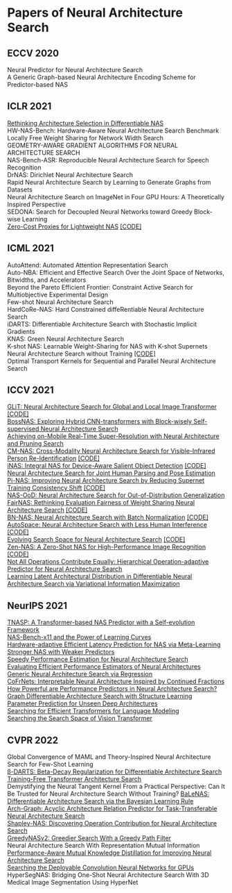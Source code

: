 # Papers of Neural Architecture Search
## ECCV 2020
Neural Predictor for Neural Architecture Search  
A Generic Graph-based Neural Architecture Encoding Scheme for Predictor-based NAS  
## ICLR 2021
[Rethinking Architecture Selection in Differentiable NAS](https://openreview.net/forum?id=PKubaeJkw3)  
HW-NAS-Bench: Hardware-Aware Neural Architecture Search Benchmark
Locally Free Weight Sharing for Network Width Search  
GEOMETRY-AWARE GRADIENT ALGORITHMS FOR NEURAL ARCHITECTURE SEARCH  
NAS-Bench-ASR: Reproducible Neural Architecture Search for Speech Recognition  
DrNAS: Dirichlet Neural Architecture Search  
Rapid Neural Architecture Search by Learning to Generate Graphs from Datasets  
Neural Architecture Search on ImageNet in Four GPU Hours: A Theoretically Inspired Perspective  
SEDONA: Search for Decoupled Neural Networks toward Greedy Block-wise Learning  
[Zero-Cost Proxies for Lightweight NAS](https://openreview.net/forum?id=0cmMMy8J5q) [[CODE]](https://github.com/mohsaied/zero-cost-nas)
## ICML 2021
AutoAttend: Automated Attention Representation Search  
Auto-NBA: Efficient and Effective Search Over the Joint Space of Networks, Bitwidths, and Accelerators  
Beyond the Pareto Efficient Frontier: Constraint Active Search for Multiobjective Experimental Design  
Few-shot Neural Architecture Search  
HardCoRe-NAS: Hard Constrained diffeRentiable Neural Architecture Search  
iDARTS: Differentiable Architecture Search with Stochastic Implicit Gradients  
KNAS: Green Neural Architecture Search  
K-shot NAS: Learnable Weight-Sharing for NAS with K-shot Supernets  
Neural Architecture Search without Training [[CODE]](https://github.com/BayesWatch/nas-without-training)  
Optimal Transport Kernels for Sequential and Parallel Neural Architecture Search
## ICCV 2021
[GLiT: Neural Architecture Search for Global and Local Image Transformer](https://openaccess.thecvf.com/content/ICCV2021/papers/Chen_GLiT_Neural_Architecture_Search_for_Global_and_Local_Image_Transformer_ICCV_2021_paper.pdf) [[CODE]](https://github.com/bychen515/GLiT)  
[BossNAS: Exploring Hybrid CNN-transformers with Block-wisely Self-supervised Neural Architecture Search](https://openaccess.thecvf.com/content/ICCV2021/papers/Li_BossNAS_Exploring_Hybrid_CNN-Transformers_With_Block-Wisely_Self-Supervised_Neural_Architecture_Search_ICCV_2021_paper.pdf)  
[Achieving on-Mobile Real-Time Super-Resolution with Neural Architecture and Pruning Search](https://openaccess.thecvf.com/content/ICCV2021/papers/Zhan_Achieving_On-Mobile_Real-Time_Super-Resolution_With_Neural_Architecture_and_Pruning_Search_ICCV_2021_paper.pdf)  
[CM-NAS: Cross-Modality Neural Architecture Search for Visible-Infrared Person Re-Identification](https://openaccess.thecvf.com/content/ICCV2021/papers/Fu_CM-NAS_Cross-Modality_Neural_Architecture_Search_for_Visible-Infrared_Person_Re-Identification_ICCV_2021_paper.pdf) [[CODE]]( https://github.com/JDAI-CV/CM-NAS)  
[iNAS: Integral NAS for Device-Aware Salient Object Detection](https://openaccess.thecvf.com/content/ICCV2021/papers/Gu_iNAS_Integral_NAS_for_Device-Aware_Salient_Object_Detection_ICCV_2021_paper.pdf) [[CODE]](https://mmcheng.net/inas/)  
[Neural Architecture Search for Joint Human Parsing and Pose Estimation](https://openaccess.thecvf.com/content/ICCV2021/papers/Zeng_Neural_Architecture_Search_for_Joint_Human_Parsing_and_Pose_Estimation_ICCV_2021_paper.pdf)  
[Pi-NAS: Improving Neural Architecture Search by Reducing Supernet Training Consistency Shift](https://openaccess.thecvf.com/content/ICCV2021/papers/Peng_Pi-NAS_Improving_Neural_Architecture_Search_by_Reducing_Supernet_Training_Consistency_ICCV_2021_paper.pdf) [[CODE]](https://github.com/Ernie1/Pi-NAS)  
[NAS-OoD: Neural Architecture Search for Out-of-Distribution Generalization](https://openaccess.thecvf.com/content/ICCV2021/papers/Bai_NAS-OoD_Neural_Architecture_Search_for_Out-of-Distribution_Generalization_ICCV_2021_paper.pdf)  
[FairNAS: Rethinking Evaluation Fairness of Weight Sharing Neural Architecture Search](https://openaccess.thecvf.com/content/ICCV2021/papers/Chu_FairNAS_Rethinking_Evaluation_Fairness_of_Weight_Sharing_Neural_Architecture_Search_ICCV_2021_paper.pdf) [[CODE]]()  
[BN-NAS: Neural Architecture Search with Batch Normalization](https://openaccess.thecvf.com/content/ICCV2021/papers/Chen_BN-NAS_Neural_Architecture_Search_With_Batch_Normalization_ICCV_2021_paper.pdf) [[CODE]](https://github.com/bychen515/BNNAS)  
[AutoSpace: Neural Architecture Search with Less Human Interference](https://openaccess.thecvf.com/content/ICCV2021/papers/Zhou_AutoSpace_Neural_Architecture_Search_With_Less_Human_Interference_ICCV_2021_paper.pdf) [[CODE]](https://github.com/zhoudaquan/AutoSpace)  
[Evolving Search Space for Neural Architecture Search](https://openaccess.thecvf.com/content/ICCV2021/papers/Ci_Evolving_Search_Space_for_Neural_Architecture_Search_ICCV_2021_paper.pdf) [[CODE]](https://github.com/orashi/NSE)  
[Zen-NAS: A Zero-Shot NAS for High-Performance Image Recognition](https://openaccess.thecvf.com/content/ICCV2021/papers/Lin_Zen-NAS_A_Zero-Shot_NAS_for_High-Performance_Image_Recognition_ICCV_2021_paper.pdf) [[CODE]](https://openaccess.thecvf.com/content/ICCV2021/papers/Lin_Zen-NAS_A_Zero-Shot_NAS_for_High-Performance_Image_Recognition_ICCV_2021_paper.pdf)  
[Not All Operations Contribute Equally: Hierarchical Operation-adaptive Predictor for Neural Architecture Search](https://openaccess.thecvf.com/content/ICCV2021/papers/Chen_Not_All_Operations_Contribute_Equally_Hierarchical_Operation-Adaptive_Predictor_for_Neural_ICCV_2021_paper.pdf)  
[Learning Latent Architectural Distribution in Differentiable Neural Architecture Search via Variational Information Maximization](https://openaccess.thecvf.com/content/ICCV2021/papers/Wang_Learning_Latent_Architectural_Distribution_in_Differentiable_Neural_Architecture_Search_via_ICCV_2021_paper.pdf)   
## NeurIPS 2021
[TNASP: A Transformer-based NAS Predictor with a Self-evolution Framework](https://proceedings.neurips.cc/paper/2021/hash/7fa1575cbd7027c9a799983a485c3c2f-Abstract.html)  
[NAS-Bench-x11 and the Power of Learning Curves](https://proceedings.neurips.cc/paper/2021/hash/be3159ad04564bfb90db9e32851ebf9c-Abstract.html)  
[Hardware-adaptive Efficient Latency Prediction for NAS via Meta-Learning](https://proceedings.neurips.cc/paper/2021/hash/e3251075554389fe91d17a794861d47b-Abstract.html)  
[Stronger NAS with Weaker Predictors](https://proceedings.neurips.cc/paper/2021/hash/f22e4747da1aa27e363d86d40ff442fe-Abstract.html)  
[Speedy Performance Estimation for Neural Architecture Search](https://proceedings.neurips.cc/paper/2021/hash/2130eb640e0a272898a51da41363542d-Abstract.html)  
[Evaluating Efficient Performance Estimators of Neural Architectures](https://proceedings.neurips.cc/paper/2021/hash/65d90fc6d307590b14e9e1800d4e8eab-Abstract.html)  
[Generic Neural Architecture Search via Regression](https://proceedings.neurips.cc/paper/2021/hash/aba53da2f6340a8b89dc96d09d0d0430-Abstract.html)  
[CoFrNets: Interpretable Neural Architecture Inspired by Continued Fractions](https://proceedings.neurips.cc/paper/2021/hash/b538f279cb2ca36268b23f557a831508-Abstract.html)  
[How Powerful are Performance Predictors in Neural Architecture Search?](https://proceedings.neurips.cc/paper/2021/hash/ef575e8837d065a1683c022d2077d342-Abstract.html)  
[Graph Differentiable Architecture Search with Structure Learning](https://proceedings.neurips.cc/paper/2021/hash/8c9f32e03aeb2e3000825c8c875c4edd-Abstract.html)  
[Parameter Prediction for Unseen Deep Architectures](https://proceedings.neurips.cc/paper/2021/hash/f6185f0ef02dcaec414a3171cd01c697-Abstract.html)  
[Searching for Efficient Transformers for Language Modeling](https://proceedings.neurips.cc/paper/2021/hash/2f3c6a4cd8af177f6456e7e51a916ff3-Abstract.html)  
[Searching the Search Space of Vision Transformer](https://proceedings.neurips.cc/paper/2021/hash/48e95c45c8217961bf6cd7696d80d238-Abstract.html)
## CVPR 2022
Global Convergence of MAML and Theory-Inspired Neural Architecture Search for Few-Shot Learning  
[β-DARTS: Beta-Decay Regularization for Differentiable Architecture Search](https://openaccess.thecvf.com/content/CVPR2022/papers/Ye_b-DARTS_Beta-Decay_Regularization_for_Differentiable_Architecture_Search_CVPR_2022_paper.pdf)  
[Training-Free Transformer Architecture Search](https://openaccess.thecvf.com/content/CVPR2022/papers/Zhou_Training-Free_Transformer_Architecture_Search_CVPR_2022_paper.pdf)  
Demystifying the Neural Tangent Kernel From a Practical Perspective: Can It Be Trusted for Neural Architecture Search Without Training?
[BaLeNAS: Differentiable Architecture Search via the Bayesian Learning Rule](https://openaccess.thecvf.com/content/CVPR2022/papers/Zhang_BaLeNAS_Differentiable_Architecture_Search_via_the_Bayesian_Learning_Rule_CVPR_2022_paper.pdf)  
[Arch-Graph: Acyclic Architecture Relation Predictor for Task-Transferable Neural Architecture Search](https://openaccess.thecvf.com/content/CVPR2022/papers/Huang_Arch-Graph_Acyclic_Architecture_Relation_Predictor_for_Task-Transferable_Neural_Architecture_Search_CVPR_2022_paper.pdf)  
[Shapley-NAS: Discovering Operation Contribution for Neural Architecture Search](https://openaccess.thecvf.com/content/CVPR2022/papers/Xiao_Shapley-NAS_Discovering_Operation_Contribution_for_Neural_Architecture_Search_CVPR_2022_paper.pdf)    
[GreedyNASv2: Greedier Search With a Greedy Path Filter](https://openaccess.thecvf.com/content/CVPR2022/papers/Huang_GreedyNASv2_Greedier_Search_With_a_Greedy_Path_Filter_CVPR_2022_paper.pdf)  
Neural Architecture Search With Representation Mutual Information  
[Performance-Aware Mutual Knowledge Distillation for Improving Neural Architecture Search](https://openaccess.thecvf.com/content/CVPR2022/papers/Xie_Performance-Aware_Mutual_Knowledge_Distillation_for_Improving_Neural_Architecture_Search_CVPR_2022_paper.pdf)  
[Searching the Deployable Convolution Neural Networks for GPUs](https://arxiv.org/abs/2205.00841)  
HyperSegNAS: Bridging One-Shot Neural Architecture Search With 3D Medical Image Segmentation Using HyperNet  
